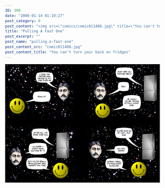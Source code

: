 ```yaml
---
ID: 300
date: "2008-01-14 01:10:27"
post_category: 0
post_content: "<img src=\"comics/comic011408.jpg\" title=\"You can't turn your back on fridges\" />"
title: "Pulling A Fast One"
post_excerpt: ""
post_name: "pulling-a-fast-one"
post_content_src: "comic011408.jpg"
post_content_title: "You can't turn your back on fridges"
---
```



[![You can't turn your back on fridges](/comics-hi-res/comic011408.jpg)](/comics-hi-res/comic011408.jpg)
